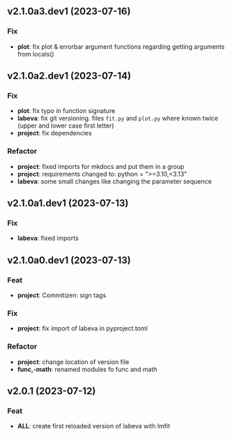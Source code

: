## v2.1.0a3.dev1 (2023-07-16)

### Fix

- **plot**: fix plot & errorbar argument functions regarding getting arguments from locals()

## v2.1.0a2.dev1 (2023-07-14)

### Fix

- **plot**: fix typo in function signature
- **labeva**: fix git versioning. files `fit.py` and `plot.py` where known twice (upper and lower case first letter)
- **project**: fix dependencies

### Refactor

- **project**: fixed imports for mkdocs and put them in a group
- **project**: requirements changed to: python = ">=3.10,<3.13"
- **labeva**: some small changes like changing the parameter sequence

## v2.1.0a1.dev1 (2023-07-13)

### Fix

- **labeva**: fixed imports

## v2.1.0a0.dev1 (2023-07-13)

### Feat

- **project**: Commitizen: sign tags

### Fix

- **project**: fix import of labeva in pyproject.toml

### Refactor

- **project**: change location of version file
- **func,-math**: renamed modules fo func and math

## v2.0.1 (2023-07-12)

### Feat

- **ALL**: create first reloaded version of labeva with lmfit

